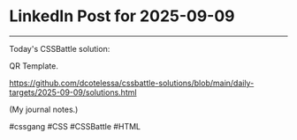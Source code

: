 # LinkedIn Post for 2025-09-09

---

Today's CSSBattle solution:

QR Template.

https://github.com/dcotelessa/cssbattle-solutions/blob/main/daily-targets/2025-09-09/solutions.html

(My journal notes.)

#cssgang #CSS #CSSBattle #HTML
